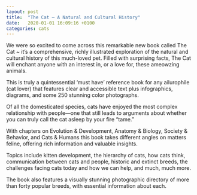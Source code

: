 ```yaml
---
layout: post
title:  "The Cat – A Natural and Cultural History"
date:   2020-01-01 16:09:16 +0100
categories: cats
---
```


We were so excited to come across this remarkable new book called The Cat ~ it’s a comprehensive, richly illustrated exploration of the natural and cultural history of this much-loved pet. Filled with surprising facts, The Cat will enchant anyone with an interest in, or a love for, these ameowzing animals.

This is truly a quintessential ‘must have’ reference book for any ailurophile (cat lover) that features clear and accessible text plus infographics, diagrams, and some 250 stunning color photographs.

Of all the domesticated species, cats have enjoyed the most complex relationship with people—one that still leads to arguments about whether you can truly call the cat asleep by your fire “tame.” 

With chapters on Evolution & Development, Anatomy & Biology, Society & Behavior, and Cats & Humans this book takes different angles on matters feline, offering rich information and valuable insights.

Topics include kitten development, the hierarchy of cats, how cats think, communication between cats and people, historic and extinct breeds, the challenges facing cats today and how we can help, and much, much more.

The book also features a visually stunning photographic directory of more than forty popular breeds, with essential information about each.